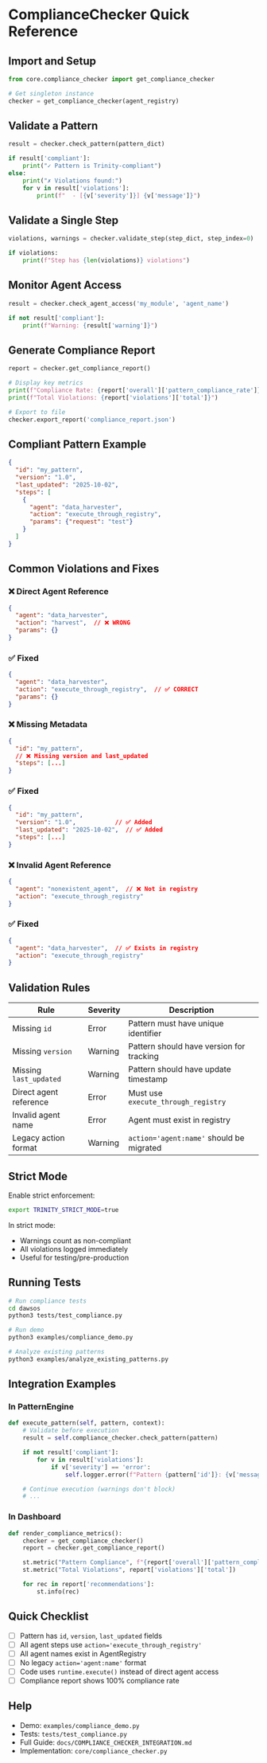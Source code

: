 # ComplianceChecker Quick Reference

## Import and Setup

```python
from core.compliance_checker import get_compliance_checker

# Get singleton instance
checker = get_compliance_checker(agent_registry)
```

## Validate a Pattern

```python
result = checker.check_pattern(pattern_dict)

if result['compliant']:
    print("✓ Pattern is Trinity-compliant")
else:
    print("✗ Violations found:")
    for v in result['violations']:
        print(f"  - [{v['severity']}] {v['message']}")
```

## Validate a Single Step

```python
violations, warnings = checker.validate_step(step_dict, step_index=0)

if violations:
    print(f"Step has {len(violations)} violations")
```

## Monitor Agent Access

```python
result = checker.check_agent_access('my_module', 'agent_name')

if not result['compliant']:
    print(f"Warning: {result['warning']}")
```

## Generate Compliance Report

```python
report = checker.get_compliance_report()

# Display key metrics
print(f"Compliance Rate: {report['overall']['pattern_compliance_rate']}%")
print(f"Total Violations: {report['violations']['total']}")

# Export to file
checker.export_report('compliance_report.json')
```

## Compliant Pattern Example

```json
{
  "id": "my_pattern",
  "version": "1.0",
  "last_updated": "2025-10-02",
  "steps": [
    {
      "agent": "data_harvester",
      "action": "execute_through_registry",
      "params": {"request": "test"}
    }
  ]
}
```

## Common Violations and Fixes

### ❌ Direct Agent Reference
```json
{
  "agent": "data_harvester",
  "action": "harvest",  // ❌ WRONG
  "params": {}
}
```

### ✅ Fixed
```json
{
  "agent": "data_harvester",
  "action": "execute_through_registry",  // ✅ CORRECT
  "params": {}
}
```

### ❌ Missing Metadata
```json
{
  "id": "my_pattern",
  // ❌ Missing version and last_updated
  "steps": [...]
}
```

### ✅ Fixed
```json
{
  "id": "my_pattern",
  "version": "1.0",           // ✅ Added
  "last_updated": "2025-10-02",  // ✅ Added
  "steps": [...]
}
```

### ❌ Invalid Agent Reference
```json
{
  "agent": "nonexistent_agent",  // ❌ Not in registry
  "action": "execute_through_registry"
}
```

### ✅ Fixed
```json
{
  "agent": "data_harvester",  // ✅ Exists in registry
  "action": "execute_through_registry"
}
```

## Validation Rules

| Rule | Severity | Description |
|------|----------|-------------|
| Missing `id` | Error | Pattern must have unique identifier |
| Missing `version` | Warning | Pattern should have version for tracking |
| Missing `last_updated` | Warning | Pattern should have update timestamp |
| Direct agent reference | Error | Must use `execute_through_registry` |
| Invalid agent name | Error | Agent must exist in registry |
| Legacy action format | Warning | `action='agent:name'` should be migrated |

## Strict Mode

Enable strict enforcement:
```bash
export TRINITY_STRICT_MODE=true
```

In strict mode:
- Warnings count as non-compliant
- All violations logged immediately
- Useful for testing/pre-production

## Running Tests

```bash
# Run compliance tests
cd dawsos
python3 tests/test_compliance.py

# Run demo
python3 examples/compliance_demo.py

# Analyze existing patterns
python3 examples/analyze_existing_patterns.py
```

## Integration Examples

### In PatternEngine
```python
def execute_pattern(self, pattern, context):
    # Validate before execution
    result = self.compliance_checker.check_pattern(pattern)

    if not result['compliant']:
        for v in result['violations']:
            if v['severity'] == 'error':
                self.logger.error(f"Pattern {pattern['id']}: {v['message']}")

    # Continue execution (warnings don't block)
    # ...
```

### In Dashboard
```python
def render_compliance_metrics():
    checker = get_compliance_checker()
    report = checker.get_compliance_report()

    st.metric("Pattern Compliance", f"{report['overall']['pattern_compliance_rate']}%")
    st.metric("Total Violations", report['violations']['total'])

    for rec in report['recommendations']:
        st.info(rec)
```

## Quick Checklist

- [ ] Pattern has `id`, `version`, `last_updated` fields
- [ ] All agent steps use `action='execute_through_registry'`
- [ ] All agent names exist in AgentRegistry
- [ ] No legacy `action='agent:name'` format
- [ ] Code uses `runtime.execute()` instead of direct agent access
- [ ] Compliance report shows 100% compliance rate

## Help

- Demo: `examples/compliance_demo.py`
- Tests: `tests/test_compliance.py`
- Full Guide: `docs/COMPLIANCE_CHECKER_INTEGRATION.md`
- Implementation: `core/compliance_checker.py`
